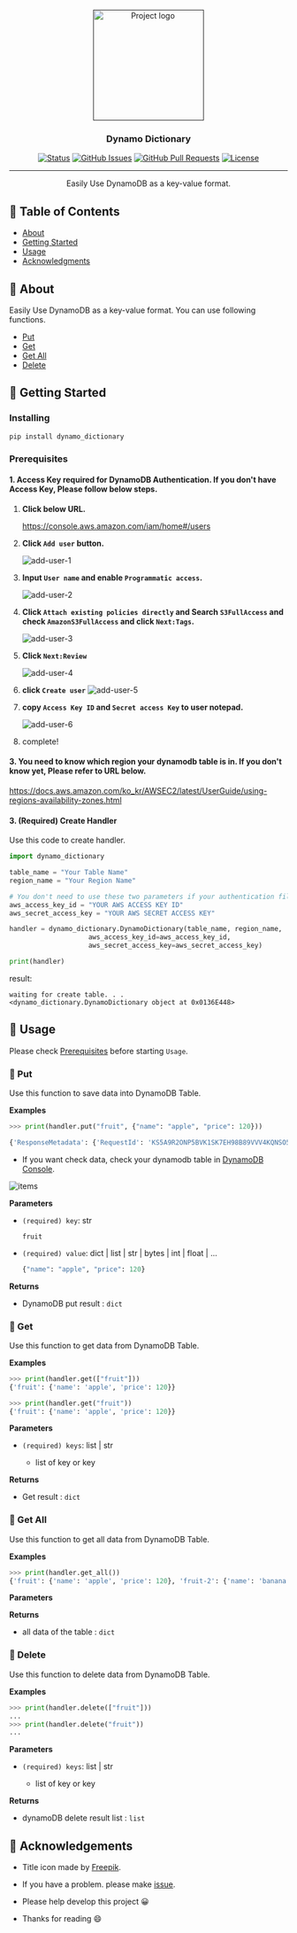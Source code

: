 <p align="center">
  <a href="" rel="noopener">
 <img width=200px height=200px src="./static/icon.png" alt="Project logo" ></a>
 <br>

</p>

<h3 align="center">Dynamo Dictionary</h3>

<div align="center">

[![Status](https://img.shields.io/badge/status-active-success.svg)]()
[![GitHub Issues](https://img.shields.io/github/issues/da-huin/dynamo_dictionary.svg)](https://github.com/da-huin/dynamo_dictionary/issues)
[![GitHub Pull Requests](https://img.shields.io/github/issues-pr/da-huin/dynamo_dictionary.svg)](https://github.com/da-huin/dynamo_dictionary/pulls)
[![License](https://img.shields.io/badge/license-MIT-blue.svg)](/LICENSE)

</div>

---

<p align="center"> Easily Use DynamoDB as a key-value format.
    <br> 
</p>

## 📝 Table of Contents

- [About](#about)
- [Getting Started](#getting_started)
- [Usage](#usage)
- [Acknowledgments](#acknowledgement)

## 🧐 About <a name = "about"></a>

Easily Use DynamoDB as a key-value format. You can use following functions.

* [Put](#put)
* [Get](#get)
* [Get All](#get_all)
* [Delete](#delete)

## 🏁 Getting Started <a name = "getting_started"></a>

### Installing

```
pip install dynamo_dictionary
```

<a name="prerequisites"></a>

### Prerequisites 

#### 1. Access Key required for DynamoDB Authentication. If you don't have Access Key, Please follow below steps.

1. **Click below URL.**

    https://console.aws.amazon.com/iam/home#/users

2. **Click `Add user` button.**

    ![add-user-1](./static/add-user-1.png)

3. **Input `User name` and enable `Programmatic access`.**

    ![add-user-2](./static/add-user-2.png)

4. **Click `Attach existing policies directly` and Search `S3FullAccess` and check `AmazonS3FullAccess` and click `Next:Tags`.**

    ![add-user-3](./static/add-user-3.png)

5. **Click `Next:Review`**

    ![add-user-4](./static/add-user-4.png)

6. **click `Create user`**
    ![add-user-5](./static/add-user-5.png)

7. **copy `Access Key ID` and `Secret access Key` to user notepad.**

    ![add-user-6](./static/add-user-6.png)

8. complete!

#### 3. You need to know which region your dynamodb table is in. If you don't know yet, Please refer to URL below.

https://docs.aws.amazon.com/ko_kr/AWSEC2/latest/UserGuide/using-regions-availability-zones.html

#### 3. (Required) Create Handler

Use this code to create handler.

```python
import dynamo_dictionary

table_name = "Your Table Name"
region_name = "Your Region Name"

# You don't need to use these two parameters if your authentication file is in ~/.aws/config.
aws_access_key_id = "YOUR AWS ACCESS KEY ID"
aws_secret_access_key = "YOUR AWS SECRET ACCESS KEY"

handler = dynamo_dictionary.DynamoDictionary(table_name, region_name,
                    aws_access_key_id=aws_access_key_id,
                    aws_secret_access_key=aws_secret_access_key)

print(handler)
```

result:
```
waiting for create table. . .
<dynamo_dictionary.DynamoDictionary object at 0x0136E448>
```

## 🎈 Usage <a name="usage"></a>

Please check [Prerequisites](#prerequisites) before starting `Usage`.

### 🌱 Put <a name="put"></a>

Use this function to save data into DynamoDB Table. 

**Examples**

```python
>>> print(handler.put("fruit", {"name": "apple", "price": 120}))

{'ResponseMetadata': {'RequestId': 'KS5A9R2ONP5BVK1SK7EH98B89VVV4KQNSO5AEMVJF66Q9ASUAAJG', 'HTTPStatusCode': 200, 'HTTPHeaders': {'server': 'Server', 'date': 'Thu, 06 Aug 2020 17:42:30 GMT', 'content-type': 'application/x-amz-json-1.0', 'content-length': '2', 'connection': 'keep-alive', 'x-amzn-requestid': 'KS5A9R2ONP5BVK1SK7EH98B89VVV4KQNSO5AEMVJF66Q9ASUAAJG', 'x-amz-crc32': '2745614147'}, 'RetryAttempts': 0}}
```

* If you want check data, check your dynamodb table in [DynamoDB Console](https://ap-northeast-2.console.aws.amazon.com/dynamodb/home?#tables:).

![items](./static/items.png)

**Parameters**

* `(required) key`: str

    ```
    fruit
    ```

* `(required) value`: dict | list | str | bytes | int | float | ...

    ```python
    {"name": "apple", "price": 120}
    ```

**Returns**

* DynamoDB put result : `dict`

### 🌱 Get <a name="get"></a>

Use this function to get data from DynamoDB Table. 

**Examples**

```python
>>> print(handler.get(["fruit"]))
{'fruit': {'name': 'apple', 'price': 120}}

>>> print(handler.get("fruit"))
{'fruit': {'name': 'apple', 'price': 120}}
```

**Parameters**

* `(required) keys`: list | str

    * list of key or key

**Returns**

* Get result : `dict`

### 🌱 Get All <a name="get_all"></a>

Use this function to get all data from DynamoDB Table. 

**Examples**

```python
>>> print(handler.get_all())
{'fruit': {'name': 'apple', 'price': 120}, 'fruit-2': {'name': 'banana', 'price': 121}}
```

**Parameters**

**Returns**

* all data of the table  : `dict`

### 🌱 Delete <a name="get"></a>

Use this function to delete data from DynamoDB Table. 

**Examples**

```python
>>> print(handler.delete(["fruit"]))
...
>>> print(handler.delete("fruit"))
...
```

**Parameters**

* `(required) keys`: list | str

    * list of key or key

**Returns**

* dynamoDB delete result list : `list`

## 🎉 Acknowledgements <a name = "acknowledgement"></a>

- Title icon made by [Freepik](https://www.flaticon.com/kr/authors/freepik).

- If you have a problem. please make [issue](https://github.com/da-huin/dynamo_dictionary/issues).

- Please help develop this project 😀

- Thanks for reading 😄
